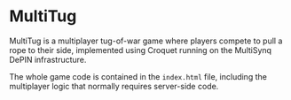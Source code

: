 # MultiTug

MultiTug is a multiplayer tug-of-war game where players compete to pull a rope to their side, implemented using Croquet running on the MultiSynq DePIN infrastructure.

The whole game code is contained in the `index.html` file, including the multiplayer logic that normally requires server-side code.
